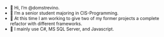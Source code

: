 - 👋 Hi, I’m @domstrevino.
- 👀 I’m a senior student majoring in CIS-Programming.
- 🌱 At this time I am working to give two of my former projects a complete refactor with different frameworks.
- 💞️ I mainly use C#, MS SQL Server, and Javascript.

<!---
domstrevino/domstrevino is a ✨ special ✨ repository because its `README.md` (this file) appears on your GitHub profile.
You can click the Preview link to take a look at your changes.
--->
